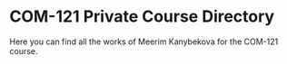 # COM-121 Private Course Directory

Here you can find all the works of Meerim Kanybekova for the COM-121 course.
